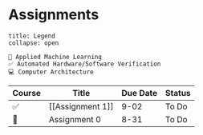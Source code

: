 # Assignments
```ad-info
title: Legend
collapse: open

🧠 Applied Machine Learning
✅ Automated Hardware/Software Verification
💻 Computer Architecture

```


| Course | Title            | Due Date | Status |
| ------ | ---------------- | -------- | ------ |
| ✅     | [[Assignment 1]] | 9-02     | To Do  |
| 🧠     | Assignment 0     | 8-31     | To Do       |

